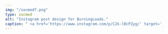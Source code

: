 ```yaml
---
img: "/socmed7.png"
type: socmed
alt: "Instagram post design for BurningLeads."
caption: " <a href='https://www.instagram.com/p/C2k-lBcPZyg/' target='_blank'> Click here to see whole IG post. </a> "
---
```

